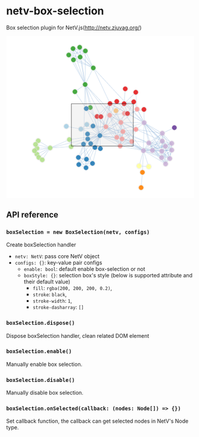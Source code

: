 # netv-box-selection

Box selection plugin for NetV.js(http://netv.zjuvag.org/)

![box-selection-demo](https://github.com/ZJUVAI/NetV.js/raw/dev/packages/box-selection/images/box-selection.png)

## API reference

### `boxSelection = new BoxSelection(netv, configs)`

Create boxSelection handler

-   `netv: NetV`: pass core NetV object
-   `configs: {}`: key-value pair configs
    -   `enable: bool`: default enable box-selection or not
    -   `boxStyle: {}`: selection box's style (below is supported attribute and their default value)
        -   `fill`: `rgba(200, 200, 200, 0.2)`,
        -   `stroke`: `black`,
        -   `stroke-width`: `1`,
        -   `stroke-dasharray`: `[]`

### `boxSelection.dispose()`

Dispose boxSelection handler, clean related DOM element

### `boxSelection.enable()`

Manually enable box selection.

### `boxSelection.disable()`

Manually disable box selection.

### `boxSelection.onSelected(callback: (nodes: Node[]) => {})`

Set callback function, the callback can get selected nodes in NetV's Node type.

